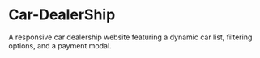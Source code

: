 # Car-DealerShip
A responsive car dealership website featuring a dynamic car list, filtering options, and a payment modal.
